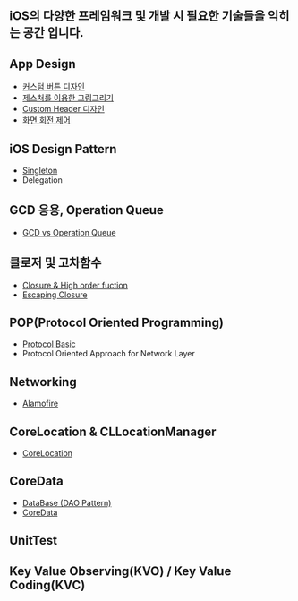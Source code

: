 
## iOS의 다양한 프레임워크 및 개발 시 필요한 기술들을 익히는 공간 입니다.



## App Design

- [커스텀 버튼 디자인](https://github.com/gaki2745/Youngjun-iOS-Studio/tree/master/RoundedButton)
- [제스처를 이용한 그림그리기](https://github.com/gaki2745/Youngjun-iOS-Studio/tree/master/DrawingApp)
- [Custom Header 디자인](https://github.com/gaki2745/Youngjun-iOS-Studio/tree/master/CustomerHeader)
- [화면 회전 제어](https://github.com/gaki2745/Youngjun-iOS-Studio/tree/master/ViewRotation)

## iOS Design Pattern

- [Singleton](https://github.com/gaki2745/Youngjun-iOS-Studio/tree/master/Singleton)
- Delegation

## GCD 응용, Operation Queue

- [GCD vs Operation Queue](https://github.com/gaki2745/Youngjun-iOS-Studio/tree/master/ConcurrencyProg)


## 클로저 및 고차함수 

- [Closure & High order fuction](https://github.com/gaki2745/Youngjun-iOS-Studio/tree/master/Closure_HighOrderFunc_Exam)
- [Escaping Closure](https://github.com/gaki2745/Youngjun-iOS-Studio/tree/master/Closure_HighOrderFunc_Exam)

## POP(Protocol Oriented Programming)

- [Protocol Basic](https://github.com/gaki2745/Youngjun-iOS-Studio/tree/master/ProtocolBasic)
- Protocol Oriented Approach for Network Layer

## Networking

- [Alamofire](https://github.com/gaki2745/Youngjun-iOS-Studio/tree/master/NetworkExam)

## CoreLocation & CLLocationManager

- [CoreLocation](https://github.com/gaki2745/Youngjun-iOS-Studio/tree/master/CoreLocationExam)

## CoreData

- [DataBase (DAO Pattern)](https://github.com/gaki2745/Youngjun-iOS-Studio/tree/master/DAOPatternExam)
- [CoreData]()

## UnitTest

## Key Value Observing(KVO) / Key Value Coding(KVC)
